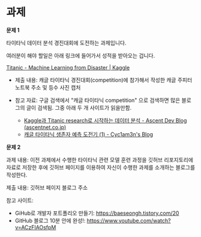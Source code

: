 # 과제

**문제 1**

타이타닉 데이터 분석 경진대회에 도전하는 과제입니다.

여러분이 해야 할일은 아래 링크에 들어가서 성적을 받아오는 겁니다.

[Titanic - Machine Learning from Disaster | Kaggle](https://www.kaggle.com/c/titanic)

- 제출 내용: 캐글 타이타닉 경진대회(competition)에 참가해서 작성한 캐글 주피터 노트북 주소 및 등수 사진 캡처

- 참고 자료: 구글 검색에서 "캐글 타이타닉 competition" 으로 검색하면 많은 블로그의 글이 검색됨.
    그중 아래 두 개 사이트가 읽을만함.

    - [Kaggle과 Titanic research로 시작하는 데이터 분석 - Ascent Dev Blog (ascentnet.co.jp)](https://developers.ascentnet.co.jp/2017/11/24/kaggle-process-review/)    
    - [캐글 타이타닉 생존자 예측 도전기 (1) - Cyc1am3n's Blog](https://cyc1am3n.github.io/2018/10/09/my-first-kaggle-competition_titanic.html)

**문제 2**

과제 내용: 이전 과제에서 수행한 타이타닉 관련 모델 훈련 과정을 깃허브 리포지토리에 자료로 저장한 후에 깃허브 페이지를 이용하여 자신이 수행한 과제를 소개하는 블로그를 작성한다.

제출 내용: 깃허브 페이지 블로그 주소

참고 사이트:

- GiHub로 개발자 포트폴리오 만들기: https://baeseongh.tistory.com/20
- GitHub 블로그 10분 안에 완성!: https://www.youtube.com/watch?v=ACzFIAOsfpM
